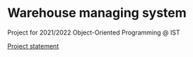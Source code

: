 # Warehouse managing system
Project for 2021/2022 Object-Oriented Programming @ IST

[Project statement](p.pdf)
